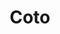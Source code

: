 ---
title: "Coto"
url: /ciudad-autonoma-de-buenos-aires/coto-avenida-eva-peron/
shop: Supermarkt
---